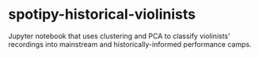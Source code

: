 # spotipy-historical-violinists
Jupyter notebook that uses clustering and PCA to classify violinists' recordings into mainstream and historically-informed performance camps.
